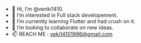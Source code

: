- 👋 Hi, I’m @venki1410.
- 👀 I’m interested in Full stack developement.
- 🌱 I’m currently learning Flutter and had crush on it.
- 💞️ I’m looking to collaborate on new ideas.
- 📫 REACH ME : veki14101996@gmail.com


